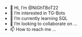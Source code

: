- 👋 Hi, I’m @NiGhTBoT22
- 👀 I’m interested in TG-Bots
- 🌱 I’m currently learning SQL
- 💞️ I’m looking to collaborate on ...
- 📫 How to reach me ...

<!---
NiGhTBoT22/NiGhTBoT22 is a ✨ special ✨ repository because its `README.md` (this file) appears on your GitHub profile.
You can click the Preview link to take a look at your changes.
--->

